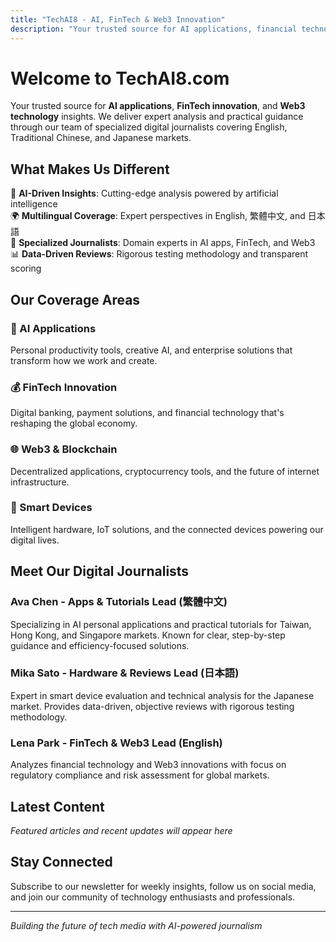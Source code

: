 ```yaml
---
title: "TechAI8 - AI, FinTech & Web3 Innovation"
description: "Your trusted source for AI applications, financial technology, and Web3 innovation insights. Expert analysis from our multilingual digital journalists."
---
```


# Welcome to TechAI8.com

Your trusted source for **AI applications**, **FinTech innovation**, and **Web3 technology** insights. We deliver expert analysis and practical guidance through our team of specialized digital journalists covering English, Traditional Chinese, and Japanese markets.

## What Makes Us Different

🤖 **AI-Driven Insights**: Cutting-edge analysis powered by artificial intelligence  
🌍 **Multilingual Coverage**: Expert perspectives in English, 繁體中文, and 日本語  
👥 **Specialized Journalists**: Domain experts in AI apps, FinTech, and Web3  
📊 **Data-Driven Reviews**: Rigorous testing methodology and transparent scoring  

## Our Coverage Areas

### 🤖 AI Applications
Personal productivity tools, creative AI, and enterprise solutions that transform how we work and create.

### 💰 FinTech Innovation  
Digital banking, payment solutions, and financial technology that's reshaping the global economy.

### 🌐 Web3 & Blockchain
Decentralized applications, cryptocurrency tools, and the future of internet infrastructure.

### 📱 Smart Devices
Intelligent hardware, IoT solutions, and the connected devices powering our digital lives.

## Meet Our Digital Journalists

### Ava Chen - Apps & Tutorials Lead (繁體中文)
Specializing in AI personal applications and practical tutorials for Taiwan, Hong Kong, and Singapore markets. Known for clear, step-by-step guidance and efficiency-focused solutions.

### Mika Sato - Hardware & Reviews Lead (日本語)  
Expert in smart device evaluation and technical analysis for the Japanese market. Provides data-driven, objective reviews with rigorous testing methodology.

### Lena Park - FinTech & Web3 Lead (English)
Analyzes financial technology and Web3 innovations with focus on regulatory compliance and risk assessment for global markets.

## Latest Content

*Featured articles and recent updates will appear here*

## Stay Connected

Subscribe to our newsletter for weekly insights, follow us on social media, and join our community of technology enthusiasts and professionals.

---

*Building the future of tech media with AI-powered journalism*
